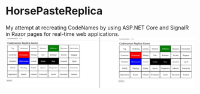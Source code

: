 # HorsePasteReplica
My attempt at recreating CodeNames by using ASP.NET Core and SignalR in Razor pages for real-time web applications.
![HorsePaste Replica Gameplay](https://github.com/jkchuong/HorsePasteReplica/blob/main/HorsePasteReplica%20Gameplay.jpg)
